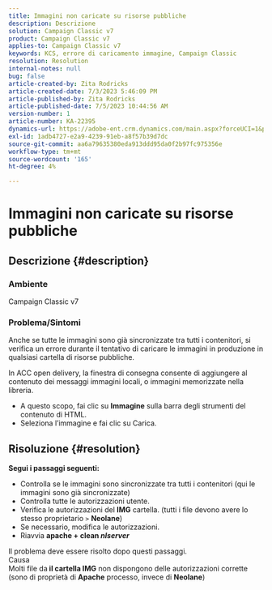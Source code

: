 ```yaml
---
title: Immagini non caricate su risorse pubbliche
description: Descrizione
solution: Campaign Classic v7
product: Campaign Classic v7
applies-to: Campaign Classic v7
keywords: KCS, errore di caricamento immagine, Campaign Classic
resolution: Resolution
internal-notes: null
bug: false
article-created-by: Zita Rodricks
article-created-date: 7/3/2023 5:46:09 PM
article-published-by: Zita Rodricks
article-published-date: 7/5/2023 10:44:56 AM
version-number: 1
article-number: KA-22395
dynamics-url: https://adobe-ent.crm.dynamics.com/main.aspx?forceUCI=1&pagetype=entityrecord&etn=knowledgearticle&id=ff97d978-c919-ee11-8f6e-6045bd006268
exl-id: 1adb4727-e2a9-4239-91eb-a8f57b39d7dc
source-git-commit: aa6a79635380eda913ddd95da0f2b97fc975356e
workflow-type: tm+mt
source-wordcount: '165'
ht-degree: 4%

---
```


# Immagini non caricate su risorse pubbliche

## Descrizione {#description}


### <b>Ambiente </b>

Campaign Classic v7

### <b>Problema/Sintomi</b>

Anche se tutte le immagini sono già sincronizzate tra tutti i contenitori, si verifica un errore durante il tentativo di caricare le immagini in produzione in qualsiasi cartella di risorse pubbliche.

In ACC open delivery, la finestra di consegna consente di aggiungere al contenuto dei messaggi immagini locali, o immagini memorizzate nella libreria.

- A questo scopo, fai clic su <b>Immagine</b> sulla barra degli strumenti del contenuto di HTML.
- Seleziona l’immagine e fai clic su Carica.



## Risoluzione {#resolution}

<b>Segui i passaggi seguenti:</b>
- Controlla se le immagini sono sincronizzate tra tutti i contenitori (qui le immagini sono già sincronizzate)
- Controlla tutte le autorizzazioni utente.
- Verifica le autorizzazioni del <b>IMG</b> cartella. (tutti i file devono avere lo stesso proprietario `>`  <b>Neolane</b>)
- Se necessario, modifica le autorizzazioni.
- Riavvia <b>apache + clean *nlserver</b>*


Il problema deve essere risolto dopo questi passaggi.
<br>Causa <br>
Molti file da<b> il </b><b>cartella IMG</b> non dispongono delle autorizzazioni corrette (sono di proprietà di <b>Apache</b> processo, invece di <b>Neolane</b>)
